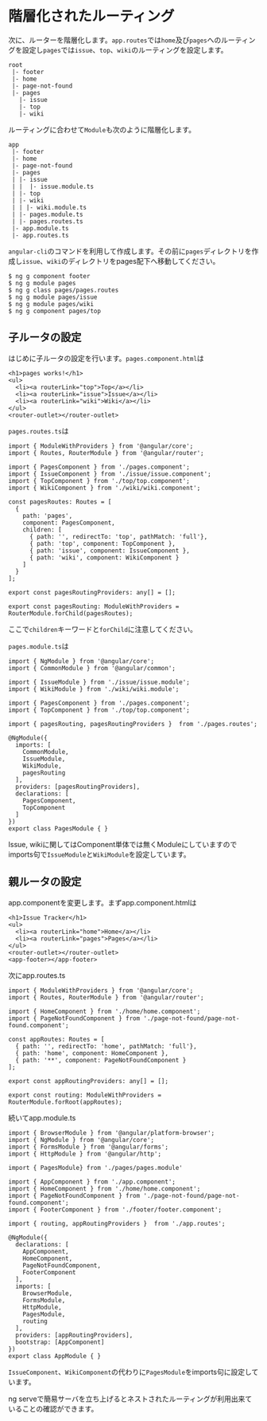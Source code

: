 # 階層化されたルーティング

次に、ルーターを階層化します。`app.routes`では`home`及び`pages`へのルーティングを設定し`pages`では`issue`、`top`、`wiki`のルーティングを設定します。

```
root
 |- footer
 |- home
 |- page-not-found
 |- pages
   |- issue
   |- top
   |- wiki
```

ルーティングに合わせて`Module`も次のように階層化します。

```
app
 |- footer
 |- home
 |- page-not-found
 |- pages
 | |- issue
 | |  |- issue.module.ts
 | |- top
 | |- wiki
 | | |- wiki.module.ts
 | |- pages.module.ts
 | |- pages.routes.ts
 |- app.module.ts
 |- app.routes.ts
```

`angular-cli`のコマンドを利用して作成します。その前に`pages`ディレクトリを作成し`issue`、`wiki`のディレクトリをpages配下へ移動してください。

```
$ ng g component footer
$ ng g module pages
$ ng g class pages/pages.routes
$ ng g module pages/issue
$ ng g module pages/wiki
$ ng g component pages/top
```

## 子ルータの設定

はじめに子ルータの設定を行います。`pages.component.html`は

```
<h1>pages works!</h1>
<ul>
  <li><a routerLink="top">Top</a></li>
  <li><a routerLink="issue">Issue</a></li>
  <li><a routerLink="wiki">Wiki</a></li>
</ul>
<router-outlet></router-outlet>
```

`pages.routes.ts`は

```
import { ModuleWithProviders } from '@angular/core';
import { Routes, RouterModule } from '@angular/router';

import { PagesComponent } from './pages.component';
import { IssueComponent } from './issue/issue.component';
import { TopComponent } from './top/top.component';
import { WikiComponent } from './wiki/wiki.component';

const pagesRoutes: Routes = [
  {
    path: 'pages',
    component: PagesComponent,
    children: [
      { path: '', redirectTo: 'top', pathMatch: 'full'},
      { path: 'top', component: TopComponent },
      { path: 'issue', component: IssueComponent },
      { path: 'wiki', component: WikiComponent }
    ]
  }
];

export const pagesRoutingProviders: any[] = [];

export const pagesRouting: ModuleWithProviders = RouterModule.forChild(pagesRoutes);
```

ここで`children`キーワードと`forChild`に注意してください。

`pages.module.ts`は

```
import { NgModule } from '@angular/core';
import { CommonModule } from '@angular/common';

import { IssueModule } from './issue/issue.module';
import { WikiModule } from './wiki/wiki.module';

import { PagesComponent } from './pages.component';
import { TopComponent } from './top/top.component';

import { pagesRouting, pagesRoutingProviders }  from './pages.routes';

@NgModule({
  imports: [
    CommonModule,
    IssueModule,
    WikiModule,
    pagesRouting
  ],
  providers: [pagesRoutingProviders],
  declarations: [
    PagesComponent,
    TopComponent
  ]
})
export class PagesModule { }
```

Issue, wikiに関してはComponent単体では無くModuleにしていますのでimports句で`IssueModule`と`WikiModule`を設定しています。

## 親ルータの設定

app.componentを変更します。まずapp.component.htmlは

```
<h1>Issue Tracker</h1>
<ul>
  <li><a routerLink="home">Home</a></li>
  <li><a routerLink="pages">Pages</a></li>
</ul>
<router-outlet></router-outlet>
<app-footer></app-footer>
```

次にapp.routes.ts

```
import { ModuleWithProviders } from '@angular/core';
import { Routes, RouterModule } from '@angular/router';

import { HomeComponent } from './home/home.component';
import { PageNotFoundComponent } from './page-not-found/page-not-found.component';

const appRoutes: Routes = [
  { path: '', redirectTo: 'home', pathMatch: 'full'},
  { path: 'home', component: HomeComponent },
  { path: '**', component: PageNotFoundComponent }
];

export const appRoutingProviders: any[] = [];

export const routing: ModuleWithProviders = RouterModule.forRoot(appRoutes);
```

続いてapp.module.ts

```
import { BrowserModule } from '@angular/platform-browser';
import { NgModule } from '@angular/core';
import { FormsModule } from '@angular/forms';
import { HttpModule } from '@angular/http';

import { PagesModule} from './pages/pages.module'

import { AppComponent } from './app.component';
import { HomeComponent } from './home/home.component';
import { PageNotFoundComponent } from './page-not-found/page-not-found.component';
import { FooterComponent } from './footer/footer.component';

import { routing, appRoutingProviders }  from './app.routes';

@NgModule({
  declarations: [
    AppComponent,
    HomeComponent,
    PageNotFoundComponent,
    FooterComponent
  ],
  imports: [
    BrowserModule,
    FormsModule,
    HttpModule,
    PagesModule,
    routing
  ],
  providers: [appRoutingProviders],
  bootstrap: [AppComponent]
})
export class AppModule { }
```

`IssueComponent`、`WikiComponent`の代わりに`PagesModule`をimports句に設定しています。

ng serveで簡易サーバを立ち上げるとネストされたルーティングが利用出来ていることの確認ができます。

